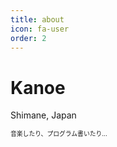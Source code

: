 ```yaml
---
title: about
icon: fa-user
order: 2
---
```


# **Kanoe**

Shimane, Japan

<span style="font-size:70%"> 音楽したり、プログラム書いたり... </span>




